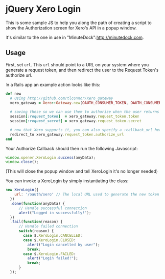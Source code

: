 # jQuery Xero Login

This is some sample JS to help you along the path of creating a script to show the Authorization screen for Xero's API in a popup window.

It's similar to the one in use in "MinuteDock":http://minutedock.com.

## Usage

First, set `url`. This `url` should point to a URL on your system where you generate a request token, and then redirect the user to the Request Token's authorize url.

In a Rails app an example action looks like this:

```ruby
def new
  # Using http://github.com/tlconnor/xero_gateway
  xero_gateway = Xero::Gateway.new(OAUTH_CONSUMER_TOKEN, OAUTH_CONSUMER_SECRET)
  
  # saving these so we can use them to authorize when the user returns
  session[:request_token]  = xero_gateway.request_token.token
  session[:request_secret] = xero_gateway.request_token.secret

  # now that Xero supports it, you can also specify a :callback_url here.
  redirect_to xero_gateway.request_token.authorize_url
end
```

Your Authorize Callback should then run the following Javascript:

```js
window.opener.XeroLogin.success(anyData);
window.close();
```

(This will close the popup window and tell XeroLogin it's no longer needed)

You can invoke a XeroLogin by simply instantiating the class:

```js
new XeroLogin({
    url: '/oauth/xero' // The local URL used to generate the new token request
  })
  .done(function(anyData) {
      // Handle successful connection
      alert("Logged in successfully!");
  })
  .fail(function(reason) {
      // Handle failed connection
      switch(reason) {
        case $.XeroLogin.CANCELLED:
        case $.XeroLogin.CLOSED:
          alert("Login cancelled by user");
          break;
        case $.XeroLogin.FAILED:
          alert("Login failed!");
          break;
      }
  });
```